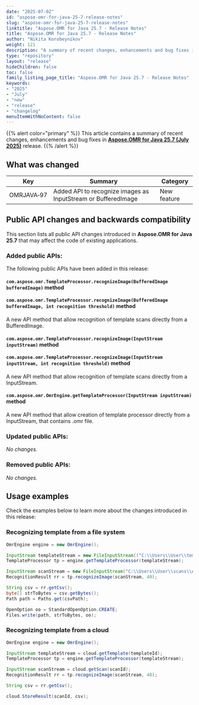 ```yaml
---
date: "2025-07-02"
id: "aspose-omr-for-java-25-7-release-notes"
slug: "aspose-omr-for-java-25-7-release-notes"
linktitle: "Aspose.OMR for Java 25.7 - Release Notes"
title: "Aspose.OMR for Java 25.7 - Release Notes"
author: "Nikita Korobeynikov"
weight: 121
description: "A summary of recent changes, enhancements and bug fixes in Aspose.OMR for Java 25.7 (July 2025) release."
type: "repository"
layout: "release"
hideChildren: false
toc: false
family_listing_page_title: "Aspose.OMR for Java 25.7 - Release Notes"
keywords:
- "2025"
- "July"
- "new"
- "release"
- "changelog"
menuItemWithNoContent: false
---
```


{{% alert color="primary" %}}
This article contains a summary of recent changes, enhancements and bug fixes in [**Aspose.OMR for Java 25.7 (July 2025)**](https://releases.aspose.com/java/repo/com/aspose/aspose-omr/25.7/) release.
{{% /alert %}}

## What was changed

Key | Summary | Category
--- | ------- | --------
OMRJAVA&#8209;97 | Added API to recognize images as InputStream or BufferedImage | New feature

## Public API changes and backwards compatibility

This section lists all public API changes introduced in **Aspose.OMR for Java 25.7** that may affect the code of existing applications.

### Added public APIs:

The following public APIs have been added in this release:

#### `com.aspose.omr.TemplateProcessor.recognizeImage(BufferedImage bufferedImage)` method
#### `com.aspose.omr.TemplateProcessor.recognizeImage(BufferedImage bufferedImage, int recognition threshold)` method

A new API method that allow recognition of template scans directly from a BufferedImage.

#### `com.aspose.omr.TemplateProcessor.recognizeImage(InputStream inputStream)` method
#### `com.aspose.omr.TemplateProcessor.recognizeImage(InputStream inputStream, int recognition threshold)` method

A new API method that allow recognition of template scans directly from a InputStream.

#### `com.aspose.omr.OmrEngine.getTemplateProcessor(InputStream inputStream)` method


A new API method that allow creation of template processor directly from a InputStream, that contains .omr file.

### Updated public APIs:

_No changes._

### Removed public APIs:

_No changes._

## Usage examples

Check the examples below to learn more about the changes introduced in this release:

### Recognizing template from a file system

```java
OmrEngine engine = new OmrEngine();

InputStream templateStream = new FileInputStream(("C:\\Users\\User\\templates\\math.omr");
TemplateProcessor tp = engine.getTemplateProcessor(templateStream);

InputStream scanStream = new FileInputStream("C:\\Users\\User\\scans\\A001-20250702-001.png");
RecognitionResult rr = tp.recognizeImage(scanStream, 40);

String csv = rr.getCsv();
byte[] strToBytes = csv.getBytes();
Path path = Paths.get(csvPath);

OpenOption oo = StandardOpenOption.CREATE;
Files.write(path, strToBytes, oo);
```

### Recognizing template from a cloud
```java
OmrEngine engine = new OmrEngine();

InputStream templateStream = cloud.getTemplate(templateId);
TemplateProcessor tp = engine.getTemplateProcessor(templateStream);

InputStream scanStream = cloud.getScan(scanId);
RecognitionResult rr = tp.recognizeImage(scanStream, 40);

String csv = rr.getCsv();

cloud.StoreResult(scanId, csv);
```

